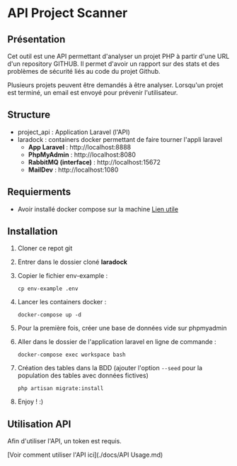 # API Project Scanner

## Présentation
Cet outil est une API permettant d'analyser un projet PHP à partir d'une URL d'un repository GITHUB.
Il permet d'avoir un rapport sur des stats et des problèmes de sécurité liés au code du projet Github.

Plusieurs projets peuvent être demandés à être analyser. Lorsqu'un projet est terminé, un email est envoyé pour prévenir l'utilisateur.

## Structure

- project_api : Application Laravel (l'API)
- laradock : containers docker permettant de faire tourner l'appli laravel
	- **App Laravel** : http://localhost:8888
    - **PhpMyAdmin** : http://localhost:8080
    - **RabbitMQ (interface)** : http://localhost:15672
    - **MailDev** : http://localhost:1080


## Requierments 
- Avoir installé docker compose sur la machine [Lien utile](https://gist.githubusercontent.com/AlexBDev/8fd269c708bb0a1f892d98d02abb80e1/raw/0738610278b81de1c5052e77a1b35da59a9370e7/install_it.sh)

## Installation

1. Cloner ce repot git
2. Entrer dans le dossier cloné **laradock**
3. Copier le fichier env-example :
    ```
    cp env-example .env
    ```

4. Lancer les containers docker :
    ```
    docker-compose up -d
    ```

5. Pour la première fois, créer une base de données vide sur phpmyadmin

6. Aller dans le dossier de l'application laravel en ligne de commande : 
   ```
   docker-compose exec workspace bash
   ```
   
7. Création des tables dans la BDD (ajouter l'option `--seed` pour la population des tables avec données fictives)
    ```
    php artisan migrate:install
    ``` 

8. Enjoy ! :)


## Utilisation API

Afin d'utiliser l'API, un token est requis.

[Voir comment utiliser l'API ici](./docs/API Usage.md)

